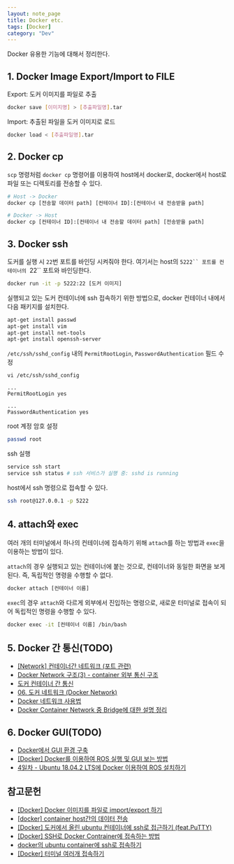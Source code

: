 ```yaml
---
layout: note_page
title: Docker etc.
tags: [Docker]
category: "Dev"
---
```


Docker 유용한 기능에 대해서 정리한다.

## 1. Docker Image Export/Import to FILE

Export: 도커 이미지를 파일로 추출

```bash
docker save [이미지명] > [추출파일명].tar
```

Import: 추출된 파일을 도커 이미지로 로드
```bash
docker load < [추출파일명].tar
```

## 2. Docker cp

`scp` 명령처럼 `docker cp` 명령어를 이용하여 host에서 docker로, docker에서 host로 파일 또는 디렉토리를 전송할 수 있다.

```bash
# Host -> Docker
docker cp [전송할 데이터 path] [컨테이너 ID]:[컨테이너 내 전송받을 path]

# Docker -> Host
docker cp [컨테이너 ID]:[컨테이너 내 전송할 데이터 path] [전송받을 path]
```

## 3. Docker ssh

도커를 실행 시 `22`번 포트를 바인딩 시켜줘야 한다. 여기서는 host의 `5222`` 포트를 컨테이너의 `22`` 포트와 바인딩한다.

```bash
docker run -it -p 5222:22 [도커 이미지]
```

실행되고 있는 도커 컨테이너에 ssh 접속하기 위한 방법으로, docker 컨테이너 내에서 다음 패키지를 설치한다.

```bash
apt-get install passwd
apt-get install vim
apt-get install net-tools
apt-get install openssh-server
```

`/etc/ssh/sshd_config` 내의 `PermitRootLogin`, `PasswordAuthentication` 필드 수정

```text
vi /etc/ssh/sshd_config

...
PermitRootLogin yes

...
PasswordAuthentication yes
```

root 계정 암호 설정

```bash
passwd root
```

ssh 실행

```bash
service ssh start
service ssh status # ssh 서비스가 실행 중: sshd is running
```

host에서 ssh 명령으로 접속할 수 있다.

```bash
ssh root@127.0.0.1 -p 5222
```

## 4. attach와 exec

여러 개의 터미널에서 하나의 컨테이너에 접속하기 위해 `attach`를 하는 방법과 `exec`을 이용하는 방법이 있다.

`attach`의 경우 실행되고 있는 컨테이너에 붙는 것으로, 컨테이너와 동일한 화면을 보게 된다. 즉, 독립적인 명령을 수행할 수 없다.

```bash
docker attach [컨테이너 이름]
```

`exec`의 경우 `attach`와 다르게 외부에서 진입하는 명령으로, 새로운 터미널로 접속이 되어 독립적인 명령을 수행할 수 있다.

```bash
docker exec -it [컨테이너 이름] /bin/bash
```

## 5. Docker 간 통신(TODO)

- [[Network] 컨테이너간 네트워크 (포트 관련)](https://jm4488.tistory.com/18)
- [Docker Network 구조(3) - container 외부 통신 구조](https://bluese05.tistory.com/53)
- [도커 컨테이너 간 통신](https://velog.io/@760kry/%EB%8F%84%EC%BB%A4-%EC%BB%A8%ED%85%8C%EC%9D%B4%EB%84%88-%EA%B0%84-%ED%86%B5%EC%8B%A0)
- [06. 도커 네트워크 (Docker Network)](https://captcha.tistory.com/70)
- [Docker 네트워크 사용법](https://www.daleseo.com/docker-networks/)
- [Docker Container Network 중 Bridge에 대한 설명 정리](https://jangseongwoo.github.io/docker/docker_container_network/)

## 6. Docker GUI(TODO)

- [Docker에서 GUI 환경 구축](https://blog.naver.com/PostView.naver?blogId=qbxlvnf11&logNo=222440984918&categoryNo=0&parentCategoryNo=0&viewDate=&currentPage=1&postListTopCurrentPage=1&from=postView)
- [[Docker] Docker를 이용하여 ROS 실행 및 GUI 보는 방법](https://jstar0525.tistory.com/333)
- [4일차 - Ubuntu 18.04.2 LTS에 Docker 이용하여 ROS 설치하기](https://roomedia.tistory.com/entry/4%EC%9D%BC%EC%B0%A8-Ubuntu-18042-LTS%EC%97%90-Docker-%EC%9D%B4%EC%9A%A9%ED%95%98%EC%97%AC-ROS-%EC%84%A4%EC%B9%98%ED%95%98%EA%B8%B0)

## 참고문헌

- [[Docker] Docker 이미지를 파일로 import/export 하기](https://engineer-mole.tistory.com/257)
- [[docker] container host간의 데이터 전송](https://velog.io/@starbirdnara/docker-container-host%EA%B0%84%EC%9D%98-%EB%8D%B0%EC%9D%B4%ED%84%B0-%EC%A0%84%EC%86%A1)
- [[Docker] 도커에서 올린 ubuntu 컨테이너에 ssh로 접근하기 (feat.PuTTY)](https://jong-bae.tistory.com/14)
- [[Docker] SSH로 Docker Contrainer에 접속하는 방법](https://prup.tistory.com/55)
- [docker의 ubuntu container에 ssh로 접속하기](https://chanhy63.tistory.com/11)
- [[Docker] 터미널 여러개 접속하기](https://velog.io/@leeyejin1231/Docker-%ED%84%B0%EB%AF%B8%EB%84%90-%EC%97%AC%EB%9F%AC%EA%B0%9C-%EC%A0%91%EC%86%8D%ED%95%98%EA%B8%B0)
